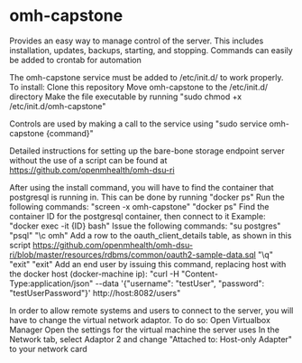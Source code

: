 # omh-capstone
Provides an easy way to manage control of the server. This includes installation, updates, backups, starting, and stopping.
Commands can easily be added to crontab for automation

The omh-capstone service must be added to /etc/init.d/ to work properly.
To install:
  Clone this repository
  Move omh-capstone to the /etc/init.d/ directory
  Make the file executable by running "sudo chmod +x /etc/init.d/omh-capstone"

Controls are used by making a call to the service using "sudo service omh-capstone {command}"

Detailed instructions for setting up the bare-bone storage endpoint server without the use of a script can be found at https://github.com/openmhealth/omh-dsu-ri

After using the install command, you will have to find the container that postgresql is running in. This can be done by running "docker ps"
Run the following commands:
  "screen -x omh-capstone"
  "docker ps"
Find the container ID for the postgresql container, then connect to it
Example: "docker exec -it {ID} bash"
Issue the following commands:
  "su postgres"
  "psql"
  "\c omh"
Add a row to the oauth_client_details table, as shown in this script https://github.com/openmhealth/omh-dsu-ri/blob/master/resources/rdbms/common/oauth2-sample-data.sql
  "\q"
  "exit"
  "exit"
Add an end user by issuing this command, replacing host with the docker host (docker-machine ip):
  "curl -H "Content-Type:application/json" --data '{"username": "testUser", "password": "testUserPassword"}' http://host:8082/users"

In order to allow remote systems and users to connect to the server, you will have to change the virtual network adaptor.
To do so:
  Open Virtualbox Manager
  Open the settings for the virtual machine the server uses
  In the Network tab, select Adaptor 2 and change "Attached to: Host-only Adapter" to your network card

